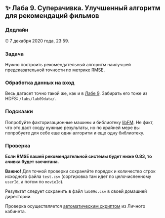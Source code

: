 ## ✨ Лаба 9. Суперачивка. Улучшенный алгоритм для рекомендаций фильмов

### Дедлайн

⏰ 7 декабря 2020 года, 23:59.

### Задача

Нужно построить рекомендательный алгоритм наилучшей предсказательной точности по метрике RMSE.

### Обработка данных на вход

Весь датасет точно такой же, как и в [Лабе 9](lab09.md). Забирать его тоже из HDFS: `/labs/lab09data/`.

### Подсказки

Попробуйте факторизационные машины и библиотеку [libFM](http://libfm.org/). Не факт, что это даст сходу нужные результаты, но по крайней мере вы попробуете для себе еще один алгоритм и еще одну библиотеку.

### Проверка

**Если RMSE вашей рекомендательной системы будет ниже 0.83, то ачивка будет засчитана.**

**Важно!** Для точной проверки сохраняйте порядок и количество строк исходного файла `test.csv` (сортировка там идет по целочисленному `userId`, а потом по `movieId`).

Результат следует сохранить в файл `lab09s.csv` в своей домашней директории.

Проверка осуществляется [автоматическим скриптом](https://lk.newprolab.com/lab/laba09s) из Личного кабинета.
